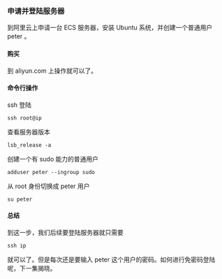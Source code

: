 ### 申请并登陆服务器

到阿里云上申请一台 ECS 服务器，安装 Ubuntu 系统，并创建一个普通用户 peter 。

#### 购买

到 aliyun.com 上操作就可以了。

#### 命令行操作

ssh 登陆

```
ssh root@ip

```
查看服务器版本

```
lsb_release -a

```
创建一个有 sudo 能力的普通用户

```
adduser peter --ingroup sudo

```
从 root 身份切换成 peter 用户

```
su peter

```
#### 总结

到这一步，我们后续要登陆服务器就只需要

```
ssh ip

```
就可以了。但是每次还是要输入 peter 这个用户的密码。如何进行免密码登陆呢，下一集揭晓。
